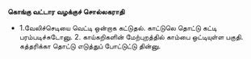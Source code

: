 **கொங்கு வட்டார வழக்குச் சொல்லகராதி**
- 1.வேலிச்செடியை வெட்டி ஒன்றாக கட்டுதல். காட்டுலெ தொட்டு கட்டி பரம்படிச்சுடோனு. 2. காய்கறிகளின் மேற்புறத்தில் காம்பை ஒட்டியுள்ள பகுதி. கத்தரிக்கா தொட்டு எடுத்துப் போட்டுட்டு தின்னு.


